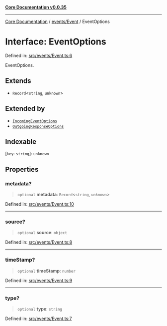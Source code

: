 [**Core Documentation v0.0.35**](../../../README.md)

***

[Core Documentation](../../../modules.md) / [events/Event](../README.md) / EventOptions

# Interface: EventOptions

Defined in: [src/events/Event.ts:6](https://github.com/stonemjs/core/blob/c9d95b58ccfb8efcaba0bed7bbf19084836cc28d/src/events/Event.ts#L6)

EventOptions.

## Extends

- `Record`\<`string`, `unknown`\>

## Extended by

- [`IncomingEventOptions`](../../IncomingEvent/interfaces/IncomingEventOptions.md)
- [`OutgoingResponseOptions`](../../OutgoingResponse/interfaces/OutgoingResponseOptions.md)

## Indexable

\[`key`: `string`\]: `unknown`

## Properties

### metadata?

> `optional` **metadata**: `Record`\<`string`, `unknown`\>

Defined in: [src/events/Event.ts:10](https://github.com/stonemjs/core/blob/c9d95b58ccfb8efcaba0bed7bbf19084836cc28d/src/events/Event.ts#L10)

***

### source?

> `optional` **source**: `object`

Defined in: [src/events/Event.ts:8](https://github.com/stonemjs/core/blob/c9d95b58ccfb8efcaba0bed7bbf19084836cc28d/src/events/Event.ts#L8)

***

### timeStamp?

> `optional` **timeStamp**: `number`

Defined in: [src/events/Event.ts:9](https://github.com/stonemjs/core/blob/c9d95b58ccfb8efcaba0bed7bbf19084836cc28d/src/events/Event.ts#L9)

***

### type?

> `optional` **type**: `string`

Defined in: [src/events/Event.ts:7](https://github.com/stonemjs/core/blob/c9d95b58ccfb8efcaba0bed7bbf19084836cc28d/src/events/Event.ts#L7)
